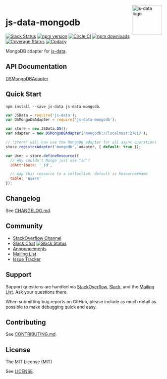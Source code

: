 <img src="https://raw.githubusercontent.com/js-data/js-data/master/js-data.png" alt="js-data logo" title="js-data" align="right" width="96" height="96" />

# js-data-mongodb

[![Slack Status][sl_b]][sl_l]
[![npm version][npm_b]][npm_l]
[![Circle CI][circle_b]][circle_l]
[![npm downloads][dn_b]][dn_l]
[![Coverage Status][cov_b]][cov_l]
[![Codacy][cod_b]][cod_l]

MongoDB adapter for [js-data](http://www.js-data.io/).

## API Documentation
[DSMongoDBAdapter](http://www.js-data.io/docs/dsmongodbadapter)

## Quick Start
`npm install --save js-data js-data-mongodb`.

```js
var JSData = require('js-data');
var DSMongoDBAdapter = require('js-data-mongodb');

var store = new JSData.DS();
var adapter = new DSMongoDBAdapter('mongodb://localhost:27017');

// "store" will now use the MongoDB adapter for all async operations
store.registerAdapter('mongodb', adapter, { default: true });

var User = store.defineResource({
  // Why couldn't Mongo just use "id"?
  idAttribute: '_id',

  // map this resource to a collection, default is Resource#name
  table: 'users'
});
```

## Changelog
See [CHANGELOG.md](https://github.com/js-data/js-data-mongodb/blob/master/CHANGELOG.md).

## Community
- [StackOverflow Channel][so]
- [Slack Chat][sl_l] [![Slack Status][sl_b]][sl_l]
- [Announcements](http://www.js-data.io/blog)
- [Mailing List](ml)
- [Issue Tracker](https://github.com/js-data/js-data-mongodb/issues)

## Support

Support questions are handled via [StackOverflow][so], [Slack][sl_l], and the
[Mailing List][ml]. Ask your questions there.

When submitting bug reports on GitHub, please include as much detail as possible
to make debugging quick and easy.

## Contributing

See [CONTRIBUTING.md](https://github.com/js-data/js-data-mongodb/blob/master/CONTRIBUTING.md).

## License

The MIT License (MIT)

See [LICENSE](https://github.com/js-data/js-data-mongodb/blob/master/LICENSE).

[sl_b]: http://slack.js-data.io/badge.svg
[sl_l]: http://slack.js-data.io
[npm_b]: https://img.shields.io/npm/v/js-data-mongodb.svg?style=flat
[npm_l]: https://www.npmjs.org/package/js-data-mongodb
[circle_b]: https://img.shields.io/circleci/project/js-data/js-data-mongodb/master.svg?style=flat
[circle_l]: https://circleci.com/gh/js-data/js-data-mongodb/tree/master
[dn_b]: https://img.shields.io/npm/dm/js-data-mongodb.svg?style=flat
[dn_l]: https://www.npmjs.org/package/js-data-mongodb
[cov_b]: https://img.shields.io/coveralls/js-data/js-data-mongodb/master.svg?style=flat
[cov_l]: https://coveralls.io/github/js-data/js-data-mongodb?branch=master
[cod_b]: https://img.shields.io/codacy/1f45ede49dfb4bdea68f46ca55631968.svg
[cod_l]: https://www.codacy.com/app/jasondobry/js-data-mongodb/dashboard

[ml]: https://groups.io/org/groupsio/jsdata
[so]: http://stackoverflow.com/questions/tagged/jsdata